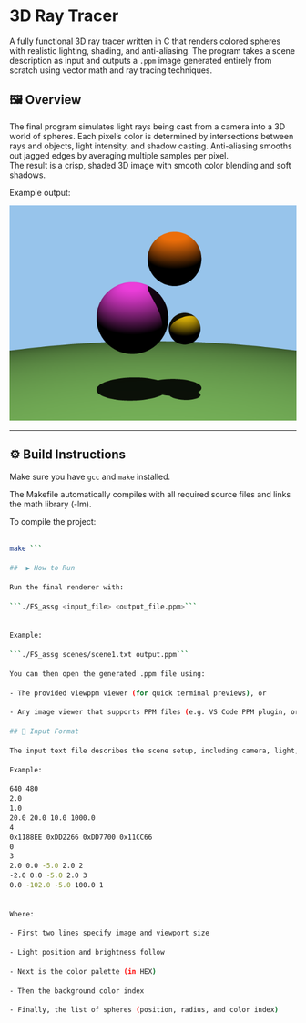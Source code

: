 # 3D Ray Tracer

A fully functional 3D ray tracer written in C that renders colored spheres with realistic lighting, shading, and anti-aliasing. The program takes a scene description as input and outputs a `.ppm` image generated entirely from scratch using vector math and ray tracing techniques.

## 🖼️ Overview
The final program simulates light rays being cast from a camera into a 3D world of spheres. Each pixel’s color is determined by intersections between rays and objects, light intensity, and shadow casting. Anti-aliasing smooths out jagged edges by averaging multiple samples per pixel.  
The result is a crisp, shaded 3D image with smooth color blending and soft shadows.

Example output:

<img src="assets/FS12.png" width="600"/>

---

## ⚙️ Build Instructions

Make sure you have `gcc` and `make` installed.

The Makefile automatically compiles with all required source files and links the math library (-lm).

To compile the project:

``` bash

make ``` 

##  ▶️ How to Run

Run the final renderer with:

```./FS_assg <input_file> <output_file.ppm>```


Example:

```./FS_assg scenes/scene1.txt output.ppm```

You can then open the generated .ppm file using:

- The provided viewppm viewer (for quick terminal previews), or

- Any image viewer that supports PPM files (e.g. VS Code PPM plugin, or an online PPM viewer).

## 🧩 Input Format

The input text file describes the scene setup, including camera, light, colors, and sphere data. 

Example:

640 480
2.0
1.0
20.0 20.0 10.0 1000.0
4
0x1188EE 0xDD2266 0xDD7700 0x11CC66
0
3
2.0 0.0 -5.0 2.0 2
-2.0 0.0 -5.0 2.0 3
0.0 -102.0 -5.0 100.0 1


Where:

- First two lines specify image and viewport size

- Light position and brightness follow

- Next is the color palette (in HEX)

- Then the background color index

- Finally, the list of spheres (position, radius, and color index)
